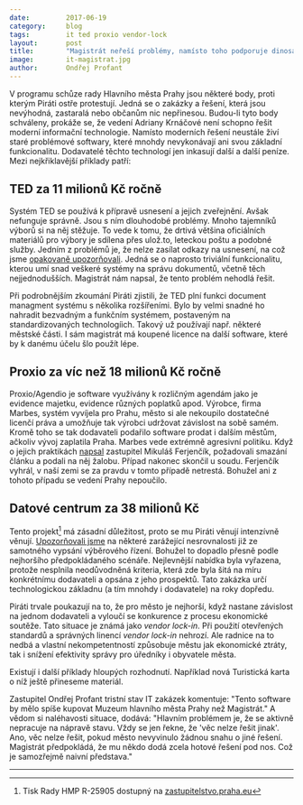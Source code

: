 ```yaml
---
date:         2017-06-19
category:     blog
tags:         it ted proxio vendor-lock
layout:       post
title:        "Magistrát neřeší problémy, namísto toho podporuje dinosaury"
image:        it-magistrat.jpg
author:       Ondřej Profant
---
```


V programu schůze rady Hlavního města Prahy jsou některé body, proti kterým Piráti ostře protestují. Jedná se o zakázky a řešení, která jsou nevýhodná, zastaralá nebo občanům nic nepřinesou. Budou-li tyto body schváleny, prokáže se, že vedení Adriany Krnáčové není schopno řešit moderní informační technologie. Namísto moderních řešení neustále živí staré problémové softwary, které mnohdy nevykonávají ani svou základní funkcionalitu. Dodavatelé těchto technologí jen inkasují další a další peníze. Mezi nejkřiklavější příklady patří:

## TED za 11 milionů Kč ročně

Systém TED se používá k přípravě usnesení a jejich zveřejnění. Avšak nefunguje správně. Jsou s ním dlouhodobé problémy. Mnoho tajemníků výborů si na něj stěžuje. To vede k tomu, že drtivá většina oficiálních materiálů pro výbory je sdílena přes ulož.to, leteckou poštu a podobné služby. Jedním z problémů je, že nelze zasílat odkazy na usnesení, na což jsme [opakovaně upozorňovali][ted]. Jedná se o naprosto triviální funkcionalitu, kterou umí snad veškeré systémy na správu dokumentů, včetně těch nejjednodušších. Magistrát nám napsal, že tento problém nehodlá řešit.

Při podrobnějším zkoumání Piráti zjistili, že TED plní funkci document managment systému s několika rozšířeními. Bylo by velmi snadné ho nahradit bezvadným a funkčním systémem, postaveným na standardizovaných technologíich. Takový už používají např. některé městské části. I sám magistrát má koupené licence na další software, které by k danému účelu šlo použít lépe.

## Proxio za víc než 18 milionů Kč ročně

Proxio/Agendio je software využívány k rozličným agendám jako je evidence majetku, evidence různých poplatků apod. Výrobce, firma Marbes, systém vyvíjela pro Prahu, město si ale nekoupilo dostatečné licenčí práva a umožňuje tak výrobci udržovat závislost na sobě samém. Kromě toho se tak dodavateli podařilo software prodat i dalším městům, ačkoliv vývoj zaplatila Praha. Marbes vede extrémně agresivní politiku. Když o jejich praktikách [napsal][marbes] zastupitel Mikuláš Ferjenčík, požadovali smazání článku a podali na něj žalobu. Případ nakonec skončil u soudu. Ferjenčík vyhrál, v naší zemi se za pravdu v tomto případě netrestá. Bohužel ani z tohoto případu se vedení Prahy nepoučilo.

## Datové centrum za 38 milionů Kč

Tento projekt[^1] má zásadní důležitost, proto se mu Piráti věnují intenzívně věnují. [Upozorňovali jsme][dc04] na některé zarážející nesrovnalosti již ze samotného vypsání výběrového řízení. Bohužel to dopadlo přesně podle nejhoršího předpokládaného scénáře. Nejlevnější nabídka byla vyřazena, protože nesplnila neodůvodněná kriteria, která zde byla šitá na míru konkrétnímu dodavateli a opsána z jeho prospektů. Tato zakázka určí technologickou základnu (a tím mnohdy i dodavatele) na roky dopředu.

Piráti trvale poukazují na to, že pro město je nejhorší, když nastane závislost na jednom dodavateli a vyloučí se konkurence z procesu ekonomické soutěže. Tato situace je známá jako *vendor lock-in*. Při použití otevřených standardů a správných linencí *vendor lock-in* nehrozí. Ale radnice na to nedbá a vlastní nekompetentností způsobuje městu jak ekonomické ztráty, tak i snížení efektivity správy pro úředníky i obyvatele města.

Existují i další příklady hloupých rozhodnutí. Například nová Turistická karta o níž ještě přineseme materiál.

Zastupitel Ondřej Profant tristní stav IT zakázek komentuje: "Tento software by mělo spíše kupovat Muzeum hlavního města Prahy než Magistrát." A vědom si naléhavosti situace, dodává: "Hlavním problémem je, že se aktivně nepracuje na nápravě stavu. Vždy se jen řekne, že 'věc nelze řešit jinak'. Ano, věc nelze řešit, pokud město nevyvinulo žádnou snahu o jiné řešení. Magistrát předpokládá, že mu někdo dodá zcela hotové řešení pod nos. Což je samozřejmě naivní představa."

---

[^1]: Tisk Rady HMP R-25905 dostupný na [zastupitelstvo.praha.eu](http://zastupitelstvo.praha.eu)

[ted]: https://youtu.be/gRCy4GvzN0U
[dc04]: https://praha.pirati.cz/zakazka-psana-na-miru.html
[marbes]: http://denikreferendum.cz/clanek/13650-statni-it-zakazky-kdyby-aspon-fungovaly
